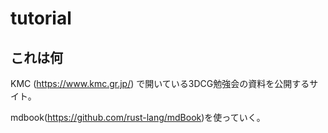# tutorial

## これは何
KMC (https://www.kmc.gr.jp/) で開いている3DCG勉強会の資料を公開するサイト。

mdbook(https://github.com/rust-lang/mdBook)を使っていく。
